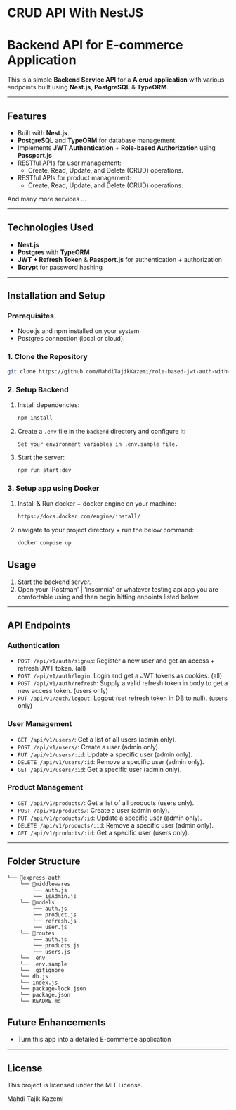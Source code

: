 # CRUD API With NestJS

# Backend API for E-commerce Application

This is a simple **Backend Service API** for a **A crud application** with various endpoints built using **Nest.js**, **PostgreSQL** & **TypeORM**.

---

## Features

- Built with **Nest.js**.
- **PostgreSQL** and **TypeORM** for database management.
- Implements **JWT Authentication** + **Role-based Authorization** using **Passport.js**
- RESTful APIs for user management:
  - Create, Read, Update, and Delete (CRUD) operations.
- RESTful APIs for product management:
  - Create, Read, Update, and Delete (CRUD) operations.

And many more services ...

---

## Technologies Used

- **Nest.js**
- **Postgres** with **TypeORM**
- **JWT + Refresh Token** & **Passport.js** for authentication + authorization
- **Bcrypt** for password hashing

---

## Installation and Setup

### Prerequisites

- Node.js and npm installed on your system.
- Postgres connection (local or cloud).

### 1. Clone the Repository

```bash
git clone https://github.com/MahdiTajikKazemi/role-based-jwt-auth-with-express-mongodb
```

### 2. Setup Backend

1. Install dependencies:
   ```bash
   npm install
   ```
2. Create a `.env` file in the `backend` directory and configure it:
   ```env
   Set your environment variables in .env.sample file.
   ```
3. Start the server:
   ```bash
   npm run start:dev
   ```

### 3. Setup app using Docker

1. Install & Run docker + docker engine on your machine:

   ```bash
   https://docs.docker.com/engine/install/
   ```

2. navigate to your project directory + run the below command:
   ```bash
   docker compose up
   ```

## Usage

1. Start the backend server.
2. Open your 'Postman' | 'insomnia' or whatever testing api app you are comfortable using and then begin hitting enpoints listed below.

---

## API Endpoints

### Authentication

- `POST /api/v1/auth/signup`: Register a new user and get an access + refresh JWT token. (all)
- `POST /api/v1/auth/login`: Login and get a JWT tokens as cookies. (all)
- `POST /api/v1/auth/refresh`: Supply a valid refresh token in body to get a new access token. (users only)
- `PUT /api/v1/auth/logout`: Logout (set refresh token in DB to null). (users only)

### User Management

- `GET /api/v1/users/`: Get a list of all users (admin only).
- `POST /api/v1/users/`: Create a user (admin only).
- `PUT /api/v1/users/:id`: Update a specific user (admin only).
- `DELETE /api/v1/users/:id`: Remove a specific user (admin only).
- `GET /api/v1/users/:id`: Get a specific user (admin only).

### Product Management

- `GET /api/v1/products/`: Get a list of all products (users only).
- `POST /api/v1/products/`: Create a user (admin only).
- `PUT /api/v1/products/:id`: Update a specific user (admin only).
- `DELETE /api/v1/products/:id`: Remove a specific user (admin only).
- `GET /api/v1/products/:id`: Get a specific user (users only).

---

## Folder Structure

```
└── 📁express-auth
    └── 📁middlewares
        └── auth.js
        └── isAdmin.js
    └── 📁models
        └── auth.js
        └── product.js
        └── refresh.js
        └── user.js
    └── 📁routes
        └── auth.js
        └── products.js
        └── users.js
    └── .env
    └── .env.sample
    └── .gitignore
    └── db.js
    └── index.js
    └── package-lock.json
    └── package.json
    └── README.md
```

## Future Enhancements

- Turn this app into a detailed E-commerce application

---

## License

This project is licensed under the MIT License.

Mahdi Tajik Kazemi
